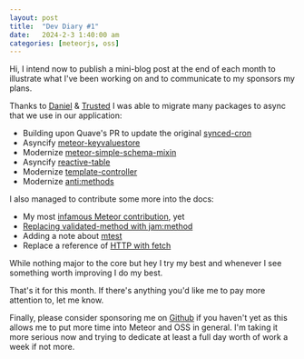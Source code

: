 ```yaml
---
layout: post
title:  "Dev Diary #1"
date:   2024-2-3 1:40:00 am
categories: [meteorjs, oss]
---
```


Hi, I intend now to publish a mini-blog post at the end of each month to illustrate what I've been working on and to communicate to my sponsors my plans.

Thanks to [Daniel](https://github.com/DanielDornhardt) & [Trusted](https://trusted.care/) I was able to migrate many packages to async that we use in our application:

- Building upon Quave's PR to update the original [synced-cron](https://github.com/percolatestudio/meteor-synced-cron/pull/150)
- Asyncify [meteor-keyvaluestore](https://github.com/theduke/meteor-keyvalstore/pull/2)
- Modernize [meteor-simple-schema-mixin](https://github.com/rhettlivingston/meteor-simple-schema-mixin/pull/6)
- Asyncify [reactive-table](https://github.com/aslagle/reactive-table/pull/495)
- Modernize [template-controller](https://github.com/meteor-space/template-controller/pull/37) 
- Modernize [anti:methods](https://github.com/anticoders/meteor-methods/pull/7) 

I also managed to contribute some more into the docs:

- My most [infamous Meteor contribution](https://github.com/meteor/meteor/pull/12975), yet
- [Replacing validated-method with jam:method](https://github.com/meteor/meteor/pull/12961) 
- Adding a note about [mtest](https://github.com/meteor/meteor/pull/12962)
- Replace a reference of [HTTP with fetch](https://github.com/meteor/meteor/pull/12976)

While nothing major to the core but hey I try my best and whenever I see something worth improving I do my best.

That's it for this month. If there's anything you'd like me to pay more attention to, let me know. 

Finally, please consider sponsoring me on [Github](https://github.com/sponsors/harryadel) if you haven't yet as this allows me to put more time into Meteor and OSS in general. I'm taking it more serious now and trying to dedicate at least a full day worth of work a week if not more.